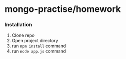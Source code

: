 # mongo-practise/homework

### Installation
1. Clone repo
2. Open project directory
3. run ```npm install``` command
3. run ```node app.js``` command
